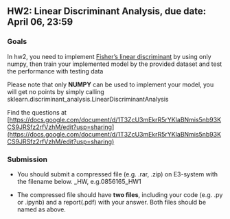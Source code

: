 ## HW2: Linear Discriminant Analysis, due date: April 06, 23:59

### Goals
In hw2, you need to implement [Fisher’s linear discriminant](https://en.wikipedia.org/wiki/Linear_discriminant_analysis) by using only numpy, then train your implemented model by the provided dataset and test the performance with testing data

Please note that only **NUMPY** can be used to implement your model, you will get no points by simply calling sklearn.discriminant_analysis.LinearDiscriminantAnalysis 

Find the questions at [https://docs.google.com/document/d/1T3ZcU3mEkrR5rYKIaBNmis5nb93KCS9JRSfz2rfVzhM/edit?usp=sharing](https://docs.google.com/document/d/1T3ZcU3mEkrR5rYKIaBNmis5nb93KCS9JRSfz2rfVzhM/edit?usp=sharing)
### Submission
- You should submit a compressed file (e.g. .rar, .zip) on E3-system with the filename below.
<STUDENT-ID>_HW<NUMBER>, e.g.0856165_HW1

- The compressed file should have **two files**, including your code (e.g. .py or .ipynb) and a report(.pdf) with your answer. Both files should be named as above. 



